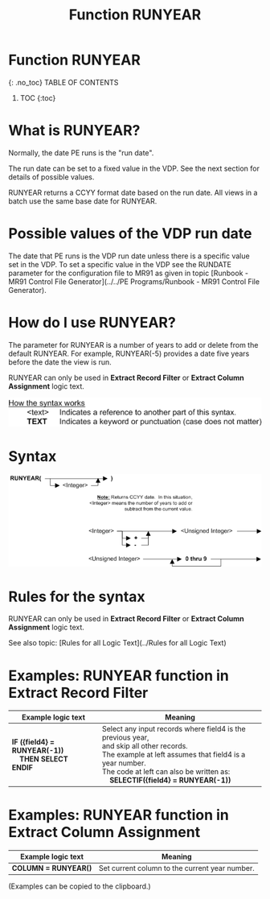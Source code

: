 ﻿---
layout: default
title: "Function RUNYEAR"
parent: Functions
grand_parent: Workbench Logic Text Full Details
nav_order: 26
---
# Function RUNYEAR
{: .no_toc}
TABLE OF CONTENTS 
1. TOC
{:toc}  
 


# What is RUNYEAR?

Normally, the date PE runs is the "run date".

The run date can be set to a fixed value in the VDP. See the next section for details of possible values.

RUNYEAR returns a CCYY format date based on the run date. All views in a batch use the same base date for RUNYEAR.

# Possible values of the VDP run date

The date that PE runs is the VDP run date unless there is a specific value set in the VDP.  To set a specific value in the VDP see the RUNDATE parameter for the configuration file to MR91 as given in topic [Runbook - MR91 Control File Generator](../../PE Programs/Runbook - MR91 Control File Generator). 

# How do I use RUNYEAR? 

The parameter for RUNYEAR is a number of years to add or delete from the default RUNYEAR. For example, RUNYEAR\(-5\) provides a date five years before the date the view is run.

RUNYEAR can only be used in **Extract Record Filter** or **Extract Column Assignment** logic text.


![(Syntax Legend)](../../images/LTZZ_Syntax_legend.gif )

# Syntax 

![Function RUNYEAR 1](../../images/LTSF_RUNYEAR_01.gif)

# Rules for the syntax 

RUNYEAR can only be used in **Extract Record Filter** or **Extract Column Assignment** logic text.

See also topic: [Rules for all Logic Text](../Rules for all Logic Text) 


# Examples: RUNYEAR function in Extract Record Filter 

|Example logic text|Meaning|
|------------------|-------|
|**IF ({field4} = RUNYEAR(-1))<br>&nbsp;&nbsp;&nbsp;&nbsp;THEN SELECT<br>ENDIF**|Select any input records where field4 is the previous year,<br>and skip all other records.<br>The example at left assumes that field4 is a year number.<br>The code at left can also be written as:<br>&nbsp;&nbsp;&nbsp;&nbsp;**SELECTIF({field4} = RUNYEAR(-1))**|



# Examples: RUNYEAR function in Extract Column Assignment 

|Example logic text|Meaning|
|------------------|-------|
|**COLUMN = RUNYEAR()**|Set current column to the current year number.|


  
  (Examples can be copied to the clipboard.)
  

